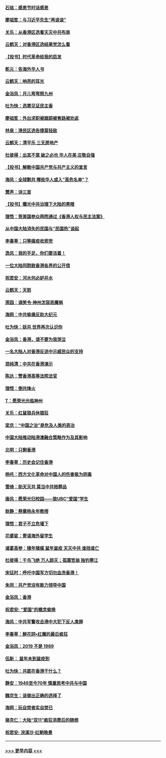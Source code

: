 #### [石铭：感恩节时话感恩](../pages/nsc993/n11687568.md?t=11290244) 
#### [廖祖笙：与习近平先生“再谈谈”](../pages/nsc993/n11687005.md?t=11290244) 
#### [关乐：从香港区选看天灭中共布局](../pages/nsc993/n11686647.md?t=11290244) 
#### [云鹤天：对香港区选结果党怎么看](../pages/nsc993/n11686216.md?t=11290244) 
#### [【投书】时代革命给我的启发](../pages/nsc993/n11684287.md?t=11290244) 
#### [乾元：告海外华人书](../pages/nsc993/n11684044.md?t=11290244) 
#### [云鹤天：响亮的耳光](../pages/nsc993/n11684254.md?t=11290244) 
#### [金浴凤：月儿弯弯照九州](../pages/nsc993/n11684231.md?t=11290244) 
#### [吐为快：选票见证民主香](../pages/nsc993/n11684206.md?t=11290244) 
#### [廖祖笙：外出求职被跟踪被套路被劝返](../pages/nsc993/n11683874.md?t=11290244) 
#### [林泉：港民区选告捷莫轻敌](../pages/nsc993/n11683930.md?t=11290244) 
#### [云鹤天：清平乐 三无房地产](../pages/nsc993/n11681521.md?t=11290244) 
#### [杜彼得：出其不意 破之必也 华人在美 庄敬自强](../pages/nsc993/n11679554.md?t=11290244) 
#### [【投书】解散中国共产党与共产主义的宣言](../pages/nsc993/n11679177.md?t=11290244) 
#### [海风：全球剿共 哪些华人或入“高危名单”？](../pages/nsc993/n11678617.md?t=11290244) 
#### [慧声：诗三首](../pages/nsc993/n11678848.md?t=11290244) 
#### [【投书】曝光中共治理下大陆的黑暗](../pages/nsc993/n11678674.md?t=11290244) 
#### [理悟：贺美国参众两院通过《香港人权与民主法案》](../pages/nsc993/n11678104.md?t=11290244) 
#### [从中国大陆消失的民国与“民国热”谈起](../pages/nsc993/n11678075.md?t=11290244) 
#### [李春草：只等瘟疫收邪党](../pages/nsc993/n11677308.md?t=11290244) 
#### [逸风：我的手足，你们要活着！](../pages/nsc993/n11676352.md?t=11290244) 
#### [一位大陆同胞致香港各界的公开信](../pages/nsc993/n11675761.md?t=11290244) 
#### [祝君安：河水何必妒井水](../pages/nsc993/n11675746.md?t=11290244) 
#### [云鹤天：天怒](../pages/nsc993/n11675718.md?t=11290244) 
#### [莲园：调笑令‧神州怎容恶魔祸](../pages/nsc993/n11675648.md?t=11290244) 
#### [海网：中共偷袭反助大纪元](../pages/nsc993/n11673515.md?t=11290244) 
#### [吐为快：妖共 世界再次认识你](../pages/nsc993/n11673506.md?t=11290244) 
#### [金浴凤：香港，请不要为我哭泣](../pages/nsc993/n11673248.md?t=11290244) 
#### [一名大陆人对香港反送中示威民众的支持](../pages/nsc993/n11672615.md?t=11290244) 
#### [郑纯清：中共在香港演示](../pages/nsc993/n11670539.md?t=11290244) 
#### [陈达：赞香港高等法院法官](../pages/nsc993/n11669542.md?t=11290244) 
#### [理悟：倒共烽火](../pages/nsc993/n11668844.md?t=11290244) 
#### [T：愿荣光光临神州](../pages/nsc993/n11668421.md?t=11290244) 
#### [关乐：红鼠狼兵休猖狂](../pages/nsc993/n11668378.md?t=11290244) 
#### [梁京：“中国之治”是危及人类的恶治](../pages/nsc993/n11668328.md?t=11290244) 
#### [中国大陆推动陆港澳融合策略作为及其影响](../pages/nsc993/n11668157.md?t=11290244) 
#### [北明：只剩香港](../pages/nsc993/n11668002.md?t=11290244) 
#### [李春草：历史会记住香港](../pages/nsc993/n11667927.md?t=11290244) 
#### [杨吒：西方文化革命对中国人的伤害极为阴毒](../pages/nsc993/n11664521.md?t=11290244) 
#### [雪绮：助天灭共 莫当中共陪葬品](../pages/nsc993/n11662650.md?t=11290244) 
#### [唐风：愿荣光归校园——致UBC“爱国”学生](../pages/nsc993/n11662194.md?t=11290244) 
#### [耿静：祭奠杨永年教授](../pages/nsc993/n11662514.md?t=11290244) 
#### [理悟：君子不立危墙下](../pages/nsc993/n11662172.md?t=11290244) 
#### [花婆娑：寄语海外留学生](../pages/nsc993/n11662121.md?t=11290244) 
#### [诸葛高参：猪年猪瘟 鼠年鼠疫 天灭中共 谁挡谁亡](../pages/nsc993/n11661980.md?t=11290244) 
#### [杜彼得：千鸟飞绝 万人踪灭；孤蓑笠翁 独钓寒江](../pages/nsc993/n11661170.md?t=11290244) 
#### [宋征时：呼吁中国军方切勿血洗香港！](../pages/nsc993/n11415318.md?t=11290244) 
#### [朱同：共产党没有能力领导中国](../pages/nsc993/n11660421.md?t=11290244) 
#### [金浴凤：香港](../pages/nsc993/n11660419.md?t=11290244) 
#### [祝君安: “爱国”的概念偷换](../pages/nsc993/n11659706.md?t=11290244) 
#### [海风：中共军警攻击港中大犯下反人类罪](../pages/nsc993/n11659632.md?t=11290244) 
#### [李春草：醉花阴•红魔的最后疯狂](../pages/nsc993/n11659287.md?t=11290244) 
#### [金浴凤：2019 不是 1989](../pages/nsc993/n11657663.md?t=11290244) 
#### [伍新： 鼠年未到鼠疫到](../pages/nsc993/n11655098.md?t=11290244) 
#### [吐为快：共匪在香港干什么？](../pages/nsc993/n11654891.md?t=11290244) 
#### [静安：1949至今70年 慎重思考中共与中国](../pages/nsc993/n11651244.md?t=11290244) 
#### [魏京生：该做出正确的选择了](../pages/nsc993/n11653084.md?t=11290244) 
#### [海网：玩自焚者实自焚已](../pages/nsc993/n11652423.md?t=11290244) 
#### [骆克仁：大陆“双11”疯狂消费后的随想](../pages/nsc993/n11652305.md?t=11290244) 
#### [祝君安: 浣溪沙·红朝晚景](../pages/nsc993/n11652258.md?t=11290244) 

----
#### [ >>> 更早内容 <<< ](../indexes/nsc993-earlier.md)
